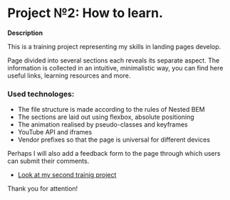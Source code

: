 # Project №2: How to learn.

**Description**

This is a training project representing my skills in landing pages develop.

Page divided into several sections each reveals its separate aspect.
The information is collected in an intuitive, minimalistic way, you can find here useful links, learning resources and more.

### Used technologes:
* The file structure is made according to the rules of Nested BEM
* The sections are laid out using flexbox, absolute positioning
* The animation realised by pseudo-classes and keyframes 
* YouTube API and iframes
* Vendor prefixes so that the page is universal for different devices

Perhaps I will also add a feedback form to the page through which users can submit their comments.

* [Look at my second trainig project](https://lidia-di.github.io/how-to-learn-project/)

Thank you for attention!